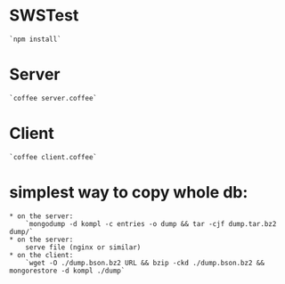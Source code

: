 # SWSTest

    `npm install`

# Server
    `coffee server.coffee`

# Client
    `coffee client.coffee`

# simplest way to copy whole db:
    * on the server:
        `mongodump -d kompl -c entries -o dump && tar -cjf dump.tar.bz2 dump/`
    * on the server:
        serve file (nginx or similar)
    * on the client:
        `wget -O ./dump.bson.bz2 URL && bzip -ckd ./dump.bson.bz2 && mongorestore -d kompl ./dump`